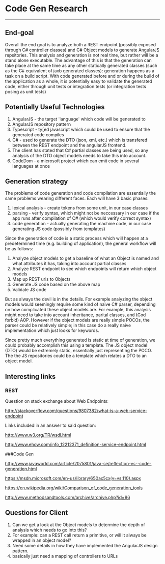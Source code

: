 # Code Gen Research
---

## End-goal

Overall the end goal is to analyze both a REST endpoint (possibly exposed through C# controller classes) and C# Object models to generate AngularJS repsitories.  This analysis and generation is not real time, but rather will be a stand alone executable.  The advantage of this is that the generation can take place at the same time as any other statically generated classes (such as the C# equivalent of jaxb generated classes): generation happens as a task on a build script.  With code generated before and or during the build of the application as a whole, it is potentially easy to validate the generated code, either through unit tests or integration tests (or integration tests posing as unit tests)


## Potentially Useful Technologies

1. AngularJS - the target 'language' which code will be generated to
  1. AngularJS repository pattern
2. Typescript - ty[ed javascript which could be used to ensure that the generated code compiles
3. C# - used to generate the DTO (json, xml, etc.) which is transfered between the REST endpoint and the angularJS frontend.
  1. The client has stated that C# partial classes are being used, so any analysis of the DTO object models needs to take this into account.
4. CodeDom - a microsoft project which can emit code in several languages at once

## Generation strategy

The problems of code generation and code compilation are essentially the same problems wearing different faces.  Each will have 3 basic phases: 
1. lexical analysis - create tokens from some unit, in our case classes 
2. parsing - verify syntax, which might not be neccessary in our case if the app runs after compilation of C# (which would verify correct syntax)
3. code generation - actually generating the machine code, in our case generating JS code (possibly from templates)

Since the generation of code is a static process which will happen at a predetermined time (e.g. building of application), the general workflow will be as follows:

1. Analyze object models to get a baseline of what an Object is named and what attributes it has, taking into account partial classes
2. Analyze REST endpoint to see which endpoints will return which object models 
3. Map up REST urls to Objects
4. Generate JS code based on the above map
5. Validate JS code
 
But as always the devil is in the details.  For example analyzing the object models would seemingly require some kind of naive C# parser, depending on how complicated these object models are.  For example, this analysis might need to take into account inheritance, parital classes, and (God forbid) AOP.  However if the object models are really simple POCOs, the parser could be relatively simple; in this case do a really naive implementation which just looks for keywords.

Since pretty much everything generated is static at time of generation, we could probably accomplish this using a template.  The JS object model (DTO) would be extremely static, essentially just representing the POCO.  The the JS repositories could be a template which relates a DTO to an object model.

## Interesting links

### REST
Question on stack exchange about Web Endpoints:

http://stackoverflow.com/questions/9807382/what-is-a-web-service-endpoint

Links included in an answer to said question:

http://www.w3.org/TR/wsdl.html

http://www.ehow.com/info_12212371_definition-service-endpoint.html

###Code Gen

http://www.javaworld.com/article/2075801/java-se/reflection-vs--code-generation.html

https://msdn.microsoft.com/en-us/library/650ax5cx(v=vs.110).aspx

https://en.wikipedia.org/wiki/Comparison_of_code_generation_tools

http://www.methodsandtools.com/archive/archive.php?id=86

## Questions for Client

1. Can we get a look at the Object models to determine the depth of analysis which needs to go into this?
  1.  For example: can a REST call return a primitive, or will it always be wrapped in an object model?
2. Need some details in how they have implemented the AngularJS design pattern.
  3.  basically just need a mapping of controllers to URLs
